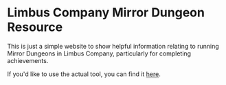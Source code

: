 # Limbus Company Mirror Dungeon Resource

This is just a simple website to show helpful information relating to running Mirror Dungeons in Limbus Company, particularly for completing achievements.

If you'd like to use the actual tool, you can find it [here](https://limbus-md.eldritchtools.com/).